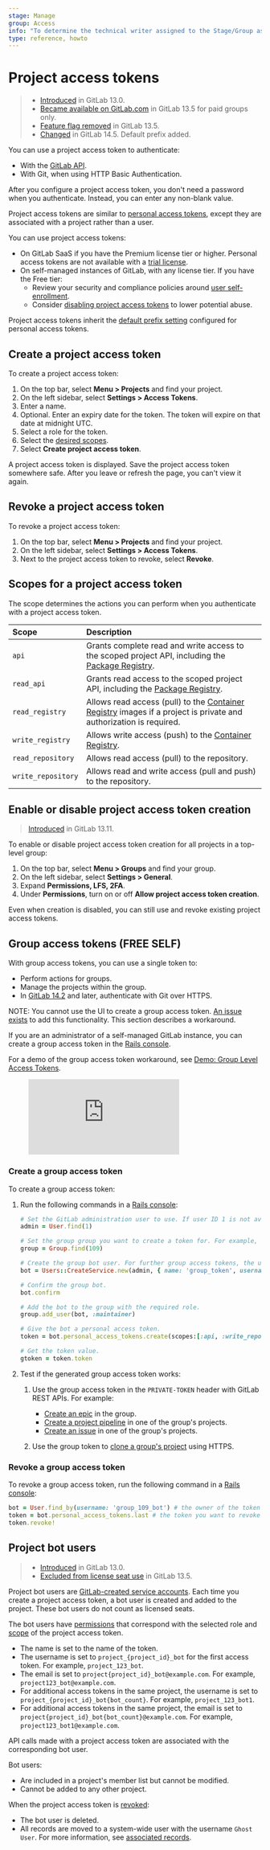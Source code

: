 ```yaml
---
stage: Manage
group: Access
info: "To determine the technical writer assigned to the Stage/Group associated with this page, see https://about.gitlab.com/handbook/engineering/ux/technical-writing/#assignments"
type: reference, howto
---
```


# Project access tokens

> - [Introduced](https://gitlab.com/gitlab-org/gitlab/-/issues/210181) in GitLab 13.0.
> - [Became available on GitLab.com](https://gitlab.com/gitlab-org/gitlab/-/issues/235765) in GitLab 13.5 for paid groups only.
> - [Feature flag removed](https://gitlab.com/gitlab-org/gitlab/-/issues/235765) in GitLab 13.5.
> - [Changed](https://gitlab.com/gitlab-org/gitlab/-/issues/342327) in GitLab 14.5. Default prefix added.

You can use a project access token to authenticate:

- With the [GitLab API](../../../api/index.md#personalproject-access-tokens).
- With Git, when using HTTP Basic Authentication.

After you configure a project access token, you don't need a password when you authenticate.
Instead, you can enter any non-blank value.

Project access tokens are similar to [personal access tokens](../../profile/personal_access_tokens.md),
except they are associated with a project rather than a user.

You can use project access tokens:

- On GitLab SaaS if you have the Premium license tier or higher. Personal access tokens are not available with a [trial license](https://about.gitlab.com/free-trial/).
- On self-managed instances of GitLab, with any license tier. If you have the Free tier:
  - Review your security and compliance policies around
    [user self-enrollment](../../admin_area/settings/sign_up_restrictions.md#disable-new-sign-ups).
  - Consider [disabling project access tokens](#enable-or-disable-project-access-token-creation) to
    lower potential abuse.

Project access tokens inherit the [default prefix setting](../../admin_area/settings/account_and_limit_settings.md#personal-access-token-prefix)
configured for personal access tokens.

## Create a project access token

To create a project access token:

1. On the top bar, select **Menu > Projects** and find your project.
1. On the left sidebar, select **Settings > Access Tokens**.
1. Enter a name.
1. Optional. Enter an expiry date for the token. The token will expire on that date at midnight UTC.
1. Select a role for the token.
1. Select the [desired scopes](#scopes-for-a-project-access-token).
1. Select  **Create project access token**.

A project access token is displayed. Save the project access token somewhere safe. After you leave or refresh the page, you can't view it again.

## Revoke a project access token

To revoke a project access token:

1. On the top bar, select **Menu > Projects** and find your project.
1. On the left sidebar, select **Settings > Access Tokens**.
1. Next to the project access token to revoke, select **Revoke**.

## Scopes for a project access token

The scope determines the actions you can perform when you authenticate with a project access token.

| Scope              | Description                                                                                                                                                 |
|:-------------------|:------------------------------------------------------------------------------------------------------------------------------------------------------------|
| `api`              | Grants complete read and write access to the scoped project API, including the [Package Registry](../../packages/package_registry/index.md).                |
| `read_api`         | Grants read access to the scoped project API, including the [Package Registry](../../packages/package_registry/index.md).                                   |
| `read_registry`    | Allows read access (pull) to the [Container Registry](../../packages/container_registry/index.md) images if a project is private and authorization is required. |
| `write_registry`   | Allows write access (push) to the [Container Registry](../../packages/container_registry/index.md).                                                             |
| `read_repository`  | Allows read access (pull) to the repository.                                                                                                                |
| `write_repository` | Allows read and write access (pull and push) to the repository.                                                                                             |

## Enable or disable project access token creation

> [Introduced](https://gitlab.com/gitlab-org/gitlab/-/issues/287707) in GitLab 13.11.

To enable or disable project access token creation for all projects in a top-level group:

1. On the top bar, select **Menu > Groups** and find your group.
1. On the left sidebar, select **Settings > General**.
1. Expand **Permissions, LFS, 2FA**.
1. Under **Permissions**, turn on or off **Allow project access token creation**.

Even when creation is disabled, you can still use and revoke existing project access tokens.

## Group access tokens **(FREE SELF)**

With group access tokens, you can use a single token to:

- Perform actions for groups.
- Manage the projects within the group.
- In [GitLab 14.2](https://gitlab.com/gitlab-org/gitlab/-/issues/330718) and later, authenticate with Git over HTTPS.

NOTE:
You cannot use the UI to create a group access token. [An issue exists](https://gitlab.com/gitlab-org/gitlab/-/issues/214045)
to add this functionality. This section describes a workaround.

If you are an administrator of a self-managed GitLab instance, you can create a group access token in the
[Rails console](../../../administration/operations/rails_console.md).

<div class="video-fallback">
  For a demo of the group access token workaround, see <a href="https://www.youtube.com/watch?v=W2fg1P1xmU0">Demo: Group Level Access Tokens</a>.
</div>
<figure class="video-container">
  <iframe src="https://www.youtube.com/embed/W2fg1P1xmU0" frameborder="0" allowfullscreen="true"> </iframe>
</figure>

### Create a group access token

To create a group access token:

1. Run the following commands in a [Rails console](../../../administration/operations/rails_console.md):

   ```ruby
   # Set the GitLab administration user to use. If user ID 1 is not available or is not an adinistrator, use 'admin = User.admins.first' instead to select an admininistrator.
   admin = User.find(1)

   # Set the group group you want to create a token for. For example, group with ID 109.
   group = Group.find(109)

   # Create the group bot user. For further group access tokens, the username should be group_#{group.id}_bot#{bot_count}. For example, group_109_bot2 and email address group_109_bot2@example.com.
   bot = Users::CreateService.new(admin, { name: 'group_token', username: "group_#{group.id}_bot", email: "group_#{group.id}_bot@example.com", user_type: :project_bot }).execute
   
   # Confirm the group bot.
   bot.confirm

   # Add the bot to the group with the required role.
   group.add_user(bot, :maintainer)

   # Give the bot a personal access token.
   token = bot.personal_access_tokens.create(scopes:[:api, :write_repository], name: 'group_token')

   # Get the token value.
   gtoken = token.token
   ```

1. Test if the generated group access token works:

   1. Use the group access token in the `PRIVATE-TOKEN` header with GitLab REST APIs. For example:
  
      - [Create an epic](../../../api/epics.md#new-epic) in the group.
      - [Create a project pipeline](../../../api/pipelines.md#create-a-new-pipeline) in one of the group's projects.
      - [Create an issue](../../../api/issues.md#new-issue) in one of the group's projects.
  
   1. Use the group token to [clone a group's project](../../../gitlab-basics/start-using-git.md#clone-with-https)
      using HTTPS.

### Revoke a group access token

To revoke a group access token, run the following command in a [Rails console](../../../administration/operations/rails_console.md):

```ruby
bot = User.find_by(username: 'group_109_bot') # the owner of the token you want to revoke
token = bot.personal_access_tokens.last # the token you want to revoke
token.revoke!
```

## Project bot users

> - [Introduced](https://gitlab.com/gitlab-org/gitlab/-/issues/210181) in GitLab 13.0.
> - [Excluded from license seat use](https://gitlab.com/gitlab-org/gitlab/-/issues/223695) in GitLab 13.5.

Project bot users are [GitLab-created service accounts](../../../subscriptions/self_managed/index.md#billable-users).
Each time you create a project access token, a bot user is created and added to the project.
These bot users do not count as licensed seats.

The bot users have [permissions](../../permissions.md#project-members-permissions) that correspond with the
selected role and [scope](#scopes-for-a-project-access-token) of the project access token.

- The name is set to the name of the token.
- The username is set to `project_{project_id}_bot` for the first access token. For example, `project_123_bot`.
- The email is set to `project{project_id}_bot@example.com`. For example, `project123_bot@example.com`.
- For additional access tokens in the same project, the username is set to `project_{project_id}_bot{bot_count}`. For
  example, `project_123_bot1`.
- For additional access tokens in the same project, the email is set to `project{project_id}_bot{bot_count}@example.com`.
  For example, `project123_bot1@example.com`.

API calls made with a project access token are associated with the corresponding bot user.

Bot users:

- Are included in a project's member list but cannot be modified.
- Cannot be added to any other project.

When the project access token is [revoked](#revoke-a-project-access-token):

- The bot user is deleted.
- All records are moved to a system-wide user with the username `Ghost User`. For more information, see
  [associated records](../../profile/account/delete_account.md#associated-records).
